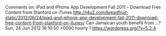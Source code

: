 Comments on: iPad and iPhone App Development Fall 2011 – Download Free Content from Stanford on iTunes http://j4u2.com/breadfruit-static/2012/06/24/ipad-and-iphone-app-development-fall-2011-download-free-content-from-stanford-on-itunes/ Can Jamaican youth benefit from ...? Sun, 24 Jun 2012 16:10:50 +0000  hourly   1  https://wordpress.org/?v=5.2.4